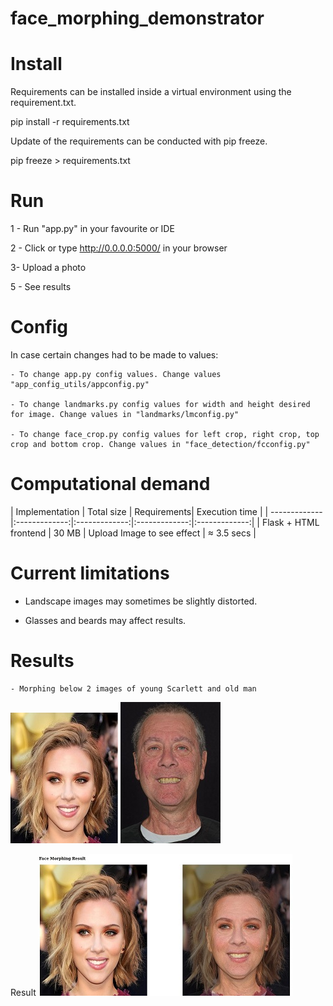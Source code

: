 # face_morphing_demonstrator

# Install

Requirements can be installed inside a virtual environment using the requirement.txt.

pip install -r requirements.txt

Update of the requirements can be conducted with pip freeze.

pip freeze > requirements.txt

# Run

1 - Run "app.py" in your favourite or IDE

2 - Click or type http://0.0.0.0:5000/ in your browser

3- Upload a photo 

5 - See results

# Config

In case certain changes had to be made to values:

	- To change app.py config values. Change values "app_config_utils/appconfig.py"

	- To change landmarks.py config values for width and height desired for image. Change values in "landmarks/lmconfig.py"
	
	- To change face_crop.py config values for left crop, right crop, top crop and bottom crop. Change values in "face_detection/fcconfig.py"

# Computational demand

| Implementation       | Total size          | Requirements| Execution time |
| ------------- |:-------------:|:-------------:|:-------------:|:-------------:|
| Flask + HTML frontend     | 30 MB | Upload Image to see effect | ≈ 3.5 secs |

# Current limitations

- Landscape images may sometimes be slightly distorted.

- Glasses and beards may affect results.


# Results
	- Morphing below 2 images of young Scarlett and old man
![alt text](https://raw.githubusercontent.com/shivendrapsingh/FaceAging-by-morphing/master/scarlett_young_git.jpg)
![alt text](https://raw.githubusercontent.com/shivendrapsingh/FaceAging-by-morphing/master/oldman_cropped_git.jpg)

Result
![alt text](https://raw.githubusercontent.com/shivendrapsingh/FaceAging-by-morphing/master/scarlett_old.jpg)


